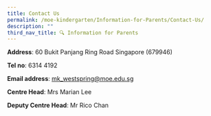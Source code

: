 ```yaml
---
title: Contact Us
permalink: /moe-kindergarten/Information-for-Parents/Contact-Us/
description: ""
third_nav_title: 🔍 Information for Parents
---
```

**Address**: 60 Bukit Panjang Ring Road Singapore (679946)

**Tel no**: 6314 4192

**Email address**: mk_westspring@moe.edu.sg

**Centre Head**: Mrs Marian Lee

**Deputy Centre Head**: Mr Rico Chan